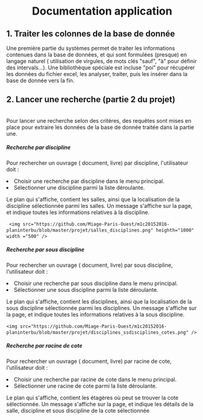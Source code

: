 <h1 align="center"> Documentation application </h1>
<h2> 1. Traiter les colonnes de la base de donnée </h2>
<p>
Une première partie du systèmes permet de traiter les informations contenues dans la base de données, et qui sont formulées (presque) en langage naturel ( utilisation de virgules, de mots clés "sauf", "à" pour définir des intervals...). Une bibliothèque spéciale est incluse "poi" pour récupérer les données du fichier excel, les analyser, traiter, puis les insérer dans la base de donnée vers la fin.
</p>
<h2> 2. Lancer une recherche (partie 2 du projet)</h2>
</br>
Pour lancer une recherche selon des critères, des requêtes sont mises en place pour extraire les données de la base de donnée traitée dans la partie une.
<h5> Recherche par discipline </h5>
<p> 
Pour rechercher un ouvrage ( document, livre) par discipline, l'utilisateur doit :

<li> Choisir une recherche par discipline dans le menu principal. </li>
<li> Sélectionner une discipline parmi la liste déroulante. </li>
</ul>

Le plan qui s'affiche, contient les salles, ainsi que la localisation de la discipline sélectionnée parmi les salles.
Un message s'affiche sur la page, et indique toutes les informations relatives à la discipline.
</p>
 
        
     <img src="https://github.com/Miage-Paris-Ouest/m1c20152016-planinterbu/blob/master/projet/salles_disciplines.png" heighth="1000" width ="500" />
        
        
<h5> Recherche par sous discipline </h5>
<p> 
Pour rechercher un ouvrage ( document, livre) par sous discipline, l'utilisateur doit :

<li> Choisir une recherche par sous discipline dans le menu principal. </li>
<li> Sélectionner une sous discipline parmi la liste déroulante. </li>
</ul>

Le plan qui s'affiche, contient les disciplines, ainsi que la localisation de la sous discipline sélectionnée parmi les disciplines.
Un message s'affiche sur la page, et indique toutes les informations relatives à la sous discipline.
</p>
 <p>
        
    <img src="https://github.com/Miage-Paris-Ouest/m1c20152016-planinterbu/blob/master/projet/disciplines_ssdisciplines_cotes.png" />
 </p>
 
 
 <h5> Recherche par racine de cote </h5>
<p> 
Pour rechercher un ouvrage ( document, livre) par racine de cote, l'utilisateur doit :

<li> Choisir une recherche par racine de cote dans le menu principal. </li>
<li> Sélectionner une racine de cote parmi la liste déroulante. </li>
</ul>

Le plan qui s'affiche, contient les étagères où peut se trouver la cote sélectionnée.
Un message s'affiche sur la page, et indique les détails de la salle, discipline et sous discipline de la cote sélectionnée
</p>


  
